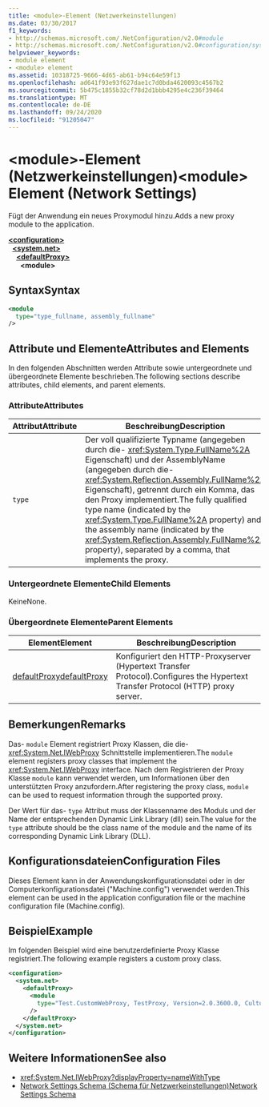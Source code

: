 ```yaml
---
title: <module>-Element (Netzwerkeinstellungen)
ms.date: 03/30/2017
f1_keywords:
- http://schemas.microsoft.com/.NetConfiguration/v2.0#module
- http://schemas.microsoft.com/.NetConfiguration/v2.0#configuration/system.net/defaultProxy/module
helpviewer_keywords:
- module element
- <module> element
ms.assetid: 10318725-9666-4d65-ab61-b94c64e59f13
ms.openlocfilehash: ad641f93e93f627dae1c7d0bda4620093c4567b2
ms.sourcegitcommit: 5b475c1855b32cf78d2d1bbb4295e4c236f39464
ms.translationtype: MT
ms.contentlocale: de-DE
ms.lasthandoff: 09/24/2020
ms.locfileid: "91205047"
---
```

# <a name="module-element-network-settings"></a><span data-ttu-id="4c640-102">\<module>-Element (Netzwerkeinstellungen)</span><span class="sxs-lookup"><span data-stu-id="4c640-102">\<module> Element (Network Settings)</span></span>

<span data-ttu-id="4c640-103">Fügt der Anwendung ein neues Proxymodul hinzu.</span><span class="sxs-lookup"><span data-stu-id="4c640-103">Adds a new proxy module to the application.</span></span>  

[**\<configuration>**](../configuration-element.md)\
&nbsp;&nbsp;[**\<system.net>**](system-net-element-network-settings.md)\
&nbsp;&nbsp;&nbsp;&nbsp;[**\<defaultProxy>**](defaultproxy-element-network-settings.md)\
&nbsp;&nbsp;&nbsp;&nbsp;&nbsp;&nbsp;**\<module>**

## <a name="syntax"></a><span data-ttu-id="4c640-104">Syntax</span><span class="sxs-lookup"><span data-stu-id="4c640-104">Syntax</span></span>  
  
```xml  
<module
  type="type_fullname, assembly_fullname"
/>  
```  
  
## <a name="attributes-and-elements"></a><span data-ttu-id="4c640-105">Attribute und Elemente</span><span class="sxs-lookup"><span data-stu-id="4c640-105">Attributes and Elements</span></span>  

 <span data-ttu-id="4c640-106">In den folgenden Abschnitten werden Attribute sowie untergeordnete und übergeordnete Elemente beschrieben.</span><span class="sxs-lookup"><span data-stu-id="4c640-106">The following sections describe attributes, child elements, and parent elements.</span></span>  
  
### <a name="attributes"></a><span data-ttu-id="4c640-107">Attribute</span><span class="sxs-lookup"><span data-stu-id="4c640-107">Attributes</span></span>  
  
|<span data-ttu-id="4c640-108">**Attribut**</span><span class="sxs-lookup"><span data-stu-id="4c640-108">**Attribute**</span></span>|<span data-ttu-id="4c640-109">**Beschreibung**</span><span class="sxs-lookup"><span data-stu-id="4c640-109">**Description**</span></span>|  
|-------------------|---------------------|  
|`type`|<span data-ttu-id="4c640-110">Der voll qualifizierte Typname (angegeben durch die- <xref:System.Type.FullName%2A> Eigenschaft) und der AssemblyName (angegeben durch die- <xref:System.Reflection.Assembly.FullName%2A> Eigenschaft), getrennt durch ein Komma, das den Proxy implementiert.</span><span class="sxs-lookup"><span data-stu-id="4c640-110">The fully qualified type name (indicated by the <xref:System.Type.FullName%2A> property) and the assembly name (indicated by the <xref:System.Reflection.Assembly.FullName%2A> property), separated by a comma, that implements the proxy.</span></span>|  
  
### <a name="child-elements"></a><span data-ttu-id="4c640-111">Untergeordnete Elemente</span><span class="sxs-lookup"><span data-stu-id="4c640-111">Child Elements</span></span>  

 <span data-ttu-id="4c640-112">Keine</span><span class="sxs-lookup"><span data-stu-id="4c640-112">None.</span></span>  
  
### <a name="parent-elements"></a><span data-ttu-id="4c640-113">Übergeordnete Elemente</span><span class="sxs-lookup"><span data-stu-id="4c640-113">Parent Elements</span></span>  
  
|<span data-ttu-id="4c640-114">**Element**</span><span class="sxs-lookup"><span data-stu-id="4c640-114">**Element**</span></span>|<span data-ttu-id="4c640-115">**Beschreibung**</span><span class="sxs-lookup"><span data-stu-id="4c640-115">**Description**</span></span>|  
|-----------------|---------------------|  
|[<span data-ttu-id="4c640-116">defaultProxy</span><span class="sxs-lookup"><span data-stu-id="4c640-116">defaultProxy</span></span>](defaultproxy-element-network-settings.md)|<span data-ttu-id="4c640-117">Konfiguriert den HTTP-Proxyserver (Hypertext Transfer Protocol).</span><span class="sxs-lookup"><span data-stu-id="4c640-117">Configures the Hypertext Transfer Protocol (HTTP) proxy server.</span></span>|  
  
## <a name="remarks"></a><span data-ttu-id="4c640-118">Bemerkungen</span><span class="sxs-lookup"><span data-stu-id="4c640-118">Remarks</span></span>  

 <span data-ttu-id="4c640-119">Das- `module` Element registriert Proxy Klassen, die die- <xref:System.Net.IWebProxy> Schnittstelle implementieren.</span><span class="sxs-lookup"><span data-stu-id="4c640-119">The `module` element registers proxy classes that implement the <xref:System.Net.IWebProxy> interface.</span></span> <span data-ttu-id="4c640-120">Nach dem Registrieren der Proxy Klasse `module` kann verwendet werden, um Informationen über den unterstützten Proxy anzufordern.</span><span class="sxs-lookup"><span data-stu-id="4c640-120">After registering the proxy class, `module` can be used to request information through the supported proxy.</span></span>  
  
 <span data-ttu-id="4c640-121">Der Wert für das- `type` Attribut muss der Klassenname des Moduls und der Name der entsprechenden Dynamic Link Library (dll) sein.</span><span class="sxs-lookup"><span data-stu-id="4c640-121">The value for the `type` attribute should be the class name of the module and the name of its corresponding Dynamic Link Library (DLL).</span></span>  
  
## <a name="configuration-files"></a><span data-ttu-id="4c640-122">Konfigurationsdateien</span><span class="sxs-lookup"><span data-stu-id="4c640-122">Configuration Files</span></span>  

 <span data-ttu-id="4c640-123">Dieses Element kann in der Anwendungskonfigurationsdatei oder in der Computerkonfigurationsdatei ("Machine.config") verwendet werden.</span><span class="sxs-lookup"><span data-stu-id="4c640-123">This element can be used in the application configuration file or the machine configuration file (Machine.config).</span></span>  
  
## <a name="example"></a><span data-ttu-id="4c640-124">Beispiel</span><span class="sxs-lookup"><span data-stu-id="4c640-124">Example</span></span>  

 <span data-ttu-id="4c640-125">Im folgenden Beispiel wird eine benutzerdefinierte Proxy Klasse registriert.</span><span class="sxs-lookup"><span data-stu-id="4c640-125">The following example registers a custom proxy class.</span></span>  
  
```xml  
<configuration>  
  <system.net>  
    <defaultProxy>  
      <module  
        type="Test.CustomWebProxy, TestProxy, Version=2.0.3600.0, Culture=neutral, PublicKeyToken=b23a5c561934e385"  
      />  
    </defaultProxy>  
  </system.net>  
</configuration>  
```  
  
## <a name="see-also"></a><span data-ttu-id="4c640-126">Weitere Informationen</span><span class="sxs-lookup"><span data-stu-id="4c640-126">See also</span></span>

- <xref:System.Net.IWebProxy?displayProperty=nameWithType>
- [<span data-ttu-id="4c640-127">Network Settings Schema (Schema für Netzwerkeinstellungen)</span><span class="sxs-lookup"><span data-stu-id="4c640-127">Network Settings Schema</span></span>](index.md)

